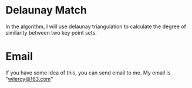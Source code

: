 # Delaunay Match

In the algorithm, I will use delaunay triangulation to calculate the degree of similarity
between two key point sets.

# Email

If you have some idea of this, you can send email to me. My email is "wileroy@163.com"
